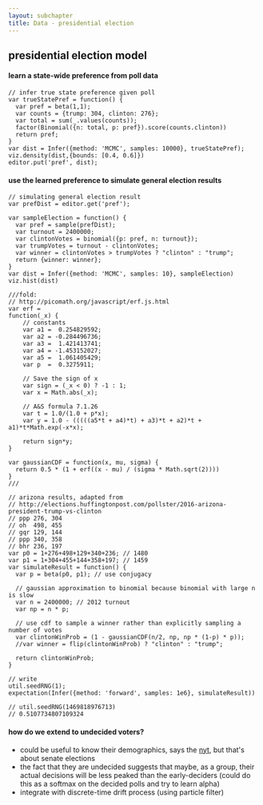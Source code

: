 ```yaml
---
layout: subchapter
title: Data - presidential election
---
```


## presidential election model

#### learn a state-wide preference from poll data

~~~~
// infer true state preference given poll
var trueStatePref = function() {
  var pref = beta(1,1);
  var counts = {trump: 304, clinton: 276};
  var total = sum(_.values(counts));
  factor(Binomial({n: total, p: pref}).score(counts.clinton))
  return pref;
}
var dist = Infer({method: 'MCMC', samples: 10000}, trueStatePref);
viz.density(dist,{bounds: [0.4, 0.6]})
editor.put('pref', dist);
~~~~

#### use the learned preference to simulate general election results

~~~~
// simulating general election result
var prefDist = editor.get('pref');

var sampleElection = function() {
  var pref = sample(prefDist);
  var turnout = 2400000;
  var clintonVotes = binomial({p: pref, n: turnout});
  var trumpVotes = turnout - clintonVotes;
  var winner = clintonVotes > trumpVotes ? "clinton" : "trump";
  return {winner: winner};
}
var dist = Infer({method: 'MCMC', samples: 10}, sampleElection)
viz.hist(dist)
~~~~

~~~~
///fold:
// http://picomath.org/javascript/erf.js.html
var erf =
function(_x) {
    // constants
    var a1 =  0.254829592;
    var a2 = -0.284496736;
    var a3 =  1.421413741;
    var a4 = -1.453152027;
    var a5 =  1.061405429;
    var p  =  0.3275911;

    // Save the sign of x
    var sign = (_x < 0) ? -1 : 1;
    var x = Math.abs(_x);

    // A&S formula 7.1.26
    var t = 1.0/(1.0 + p*x);
    var y = 1.0 - (((((a5*t + a4)*t) + a3)*t + a2)*t + a1)*t*Math.exp(-x*x);

    return sign*y;
}

var gaussianCDF = function(x, mu, sigma) {
  return 0.5 * (1 + erf((x - mu) / (sigma * Math.sqrt(2))))
}
///

// arizona results, adapted from 
// http://elections.huffingtonpost.com/pollster/2016-arizona-president-trump-vs-clinton
// ppp 276, 304
// oh  498, 455
// gqr 129, 144
// ppp 340, 358
// bhr 236, 197
var p0 = 1+276+498+129+340+236; // 1480
var p1 = 1+304+455+144+358+197; // 1459
var simulateResult = function() {
  var p = beta(p0, p1); // use conjugacy
  
  // gaussian approximation to binomial because binomial with large n is slow
  var n = 2400000; // 2012 turnout
  var np = n * p;
  
  // use cdf to sample a winner rather than explicitly sampling a number of votes
  var clintonWinProb = (1 - gaussianCDF(n/2, np, np * (1-p) * p));
  //var winner = flip(clintonWinProb) ? "clinton" : "trump";
  
  return clintonWinProb;
}

// write 
util.seedRNG(1);
expectation(Infer({method: 'forward', samples: 1e6}, simulateResult))

// util.seedRNG(1469818976713)
// 0.5107734807109324
~~~~

#### how do we extend to undecided voters?

- could be useful to know their demographics, says the [nyt], but that's about senate elections
- the fact that they are undecided suggests that maybe, as a group, their actual decisions will be less peaked than the early-deciders (could do this as a softmax on the decided polls and try to learn alpha)
- integrate with discrete-time drift process (using particle filter)


[nyt]: http://www.nytimes.com/2014/11/05/upshot/the-secret-about-undecided-voters-theyre-predictable.html?_r=0

~~~~

~~~~